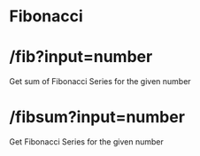 # Fibonacci
# /fib?input=number
  Get sum of Fibonacci Series for the given number
# /fibsum?input=number
  Get Fibonacci Series for the given number
